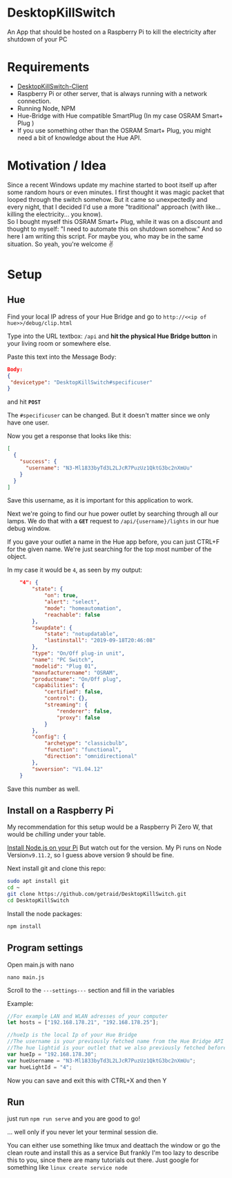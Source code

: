 # DesktopKillSwitch

An App that should be hosted on a Raspberry Pi to kill the electricity after shutdown of your PC

# Requirements

- [DesktopKillSwitch-Client](https://github.com/getraid/DesktopKillSwitch-client)
- Raspberry Pi or other server, that is always running with a network connection.
- Running Node, NPM
- Hue-Bridge with Hue compatible SmartPlug (In my case OSRAM Smart+ Plug )
- If you use something other than the OSRAM Smart+ Plug, you might need a bit of knowledge about the Hue API.

# Motivation / Idea

Since a recent Windows update my machine started to boot itself up after some random hours or even minutes. I first thought it was magic packet that looped through the switch somehow. But it came so unexpectedly and every night, that I decided I'd use a more "traditional" approach (with like... killing the electricity... you know).  
So I bought myself this OSRAM Smart+ Plug, while it was on a discount and thought to myself: "I need to automate this on shutdown somehow."
And so here I am writing this script. For maybe you, who may be in the same situation. So yeah, you're welcome ✌

# Setup

## Hue

Find your local IP adress of your Hue Bridge and go to `http://<<ip of hue>>/debug/clip.html`

Type into the URL textbox: `/api` and **hit the physical Hue Bridge button** in your living room or somewhere else.

Paste this text into the Message Body:

```json
Body:
{
 "devicetype": "DesktopKillSwitch#specificuser"
}
```

and hit **`POST`**

The `#specificuser` can be changed. But it doesn't matter since we only have one user.

Now you get a response that looks like this:

```json
[
  {
    "success": {
      "username": "N3-Ml1833byTd3L2LJcR7PuzUz1QktG3bc2nXmUu"
    }
  }
]
```

Save this username, as it is important for this application to work.

Next we're going to find our hue power outlet by searching through all our lamps.
We do that with a **`GET`** request to `/api/{username}/lights` in our hue debug window.

If you gave your outlet a name in the Hue app before, you can just CTRL+F for the given name.
We're just searching for the top most number of the object.

In my case it would be `4`, as seen by my output:

```json
	"4": {
		"state": {
			"on": true,
			"alert": "select",
			"mode": "homeautomation",
			"reachable": false
		},
		"swupdate": {
			"state": "notupdatable",
			"lastinstall": "2019-09-18T20:46:08"
		},
		"type": "On/Off plug-in unit",
		"name": "PC Switch",
		"modelid": "Plug 01",
		"manufacturername": "OSRAM",
		"productname": "On/Off plug",
		"capabilities": {
			"certified": false,
			"control": {},
			"streaming": {
				"renderer": false,
				"proxy": false
			}
		},
		"config": {
			"archetype": "classicbulb",
			"function": "functional",
			"direction": "omnidirectional"
		},
		"swversion": "V1.04.12"
	}

```

Save this number as well.

## Install on a Raspberry Pi

My recommendation for this setup would be a Raspberry Pi Zero W, that would be _chilling_ under your table.

[Install Node.js on your Pi](https://www.w3schools.com/nodejs/nodejs_raspberrypi.asp)
But watch out for the version.
My Pi runs on Node Version`v9.11.2`, so I guess above version 9 should be fine.

Next install git and clone this repo:

```bash
sudo apt install git
cd ~
git clone https://github.com/getraid/DesktopKillSwitch.git
cd DesktopKillSwitch
```

Install the node packages:

```bash
npm install
```

## Program settings

Open main.js with nano

```
nano main.js
```

Scroll to the `---settings---` section and fill in the variables

Example:

```js
//For example LAN and WLAN adresses of your computer
let hosts = ["192.168.178.21", "192.168.178.25"];

//hueIp is the local Ip of your Hue Bridge
//The username is your previously fetched name from the Hue Bridge API
//The hue lightid is your outlet that we also previously fetched before.
var hueIp = "192.168.178.30";
var hueUsername = "N3-Ml1833byTd3L2LJcR7PuzUz1QktG3bc2nXmUu";
var hueLightId = "4";
```

Now you can save and exit this with CTRL+X and then Y

## Run

just run `npm run serve` and you are good to go!

... well only if you never let your terminal session die.

You can either use something like tmux and deattach the window or go the clean route and install this as a service
But frankly I'm too lazy to describe this to you, since there are many tutorials out there.
Just google for something like `linux create service node`
